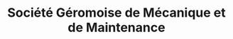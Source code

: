 ---
title: "Société Géromoise de Mécanique et de Maintenance"
url: /gerardmer/societe-geromoise-de-mecanique-et-de-maintenance/
shop: réparation de voitures
---